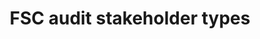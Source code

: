---
title: 'FSC audit stakeholder types'
field: 'fsc.audit.stakeholderType'
slug: 'fsc-audit-stakeholdertype'
comment: 'select from control list'
required: False
vocabulary: 'vocabulary.txt'
module: 'Assurance'
cluster: 'Fsc'
policy: 'Controlled value. Multi select from control list.'
layout: 'fsc'
---